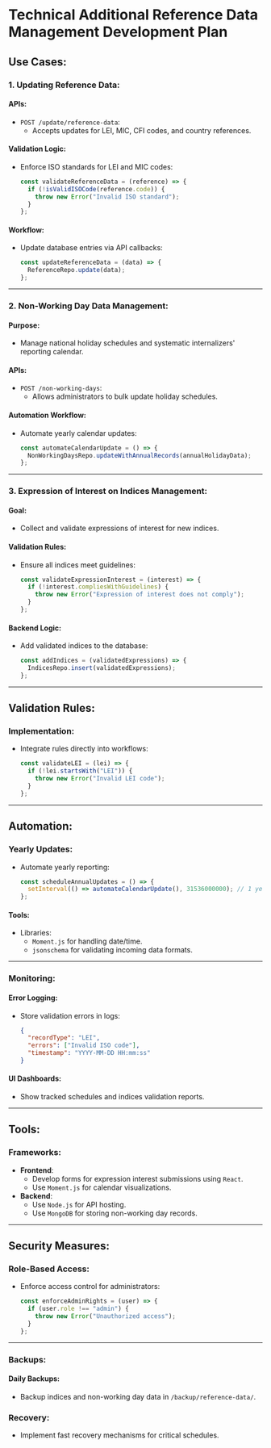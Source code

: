 # Technical Additional Reference Data Management Development Plan

## Use Cases:
### 1. Updating Reference Data:
#### APIs:
- `POST /update/reference-data`:
  - Accepts updates for LEI, MIC, CFI codes, and country references.

#### Validation Logic:
- Enforce ISO standards for LEI and MIC codes:
  ```javascript
  const validateReferenceData = (reference) => {
    if (!isValidISOCode(reference.code)) {
      throw new Error("Invalid ISO standard");
    }
  };
  ```

#### Workflow:
- Update database entries via API callbacks:
  ```javascript
  const updateReferenceData = (data) => {
    ReferenceRepo.update(data);
  };
  ```

---

### 2. Non-Working Day Data Management:
#### Purpose:
- Manage national holiday schedules and systematic internalizers' reporting calendar.

#### APIs:
- `POST /non-working-days`:
  - Allows administrators to bulk update holiday schedules.

#### Automation Workflow:
- Automate yearly calendar updates:
  ```javascript
  const automateCalendarUpdate = () => {
    NonWorkingDaysRepo.updateWithAnnualRecords(annualHolidayData);
  };
  ```

---

### 3. Expression of Interest on Indices Management:
#### Goal:
- Collect and validate expressions of interest for new indices.

#### Validation Rules:
- Ensure all indices meet guidelines:
  ```javascript
  const validateExpressionInterest = (interest) => {
    if (!interest.compliesWithGuidelines) {
      throw new Error("Expression of interest does not comply");
    }
  };
  ```

#### Backend Logic:
- Add validated indices to the database:
  ```javascript
  const addIndices = (validatedExpressions) => {
    IndicesRepo.insert(validatedExpressions);
  };
  ```

---

## Validation Rules:
### Implementation:
- Integrate rules directly into workflows:
  ```javascript
  const validateLEI = (lei) => {
    if (!lei.startsWith("LEI")) {
      throw new Error("Invalid LEI code");
    }
  };
  ```

---

## Automation:
### Yearly Updates:
- Automate yearly reporting:
  ```javascript
  const scheduleAnnualUpdates = () => {
    setInterval(() => automateCalendarUpdate(), 31536000000); // 1 year
  };
  ```

#### Tools:
- Libraries:
  - `Moment.js` for handling date/time.
  - `jsonschema` for validating incoming data formats.

---

### Monitoring:
#### Error Logging:
- Store validation errors in logs:
  ```json
  {
    "recordType": "LEI",
    "errors": ["Invalid ISO code"],
    "timestamp": "YYYY-MM-DD HH:mm:ss"
  }
  ```

#### UI Dashboards:
- Show tracked schedules and indices validation reports.

---

## Tools:
### Frameworks:
- **Frontend**:
  - Develop forms for expression interest submissions using `React`.
  - Use `Moment.js` for calendar visualizations.
- **Backend**:
  - Use `Node.js` for API hosting.
  - Use `MongoDB` for storing non-working day records.

---

## Security Measures:
### Role-Based Access:
- Enforce access control for administrators:
  ```javascript
  const enforceAdminRights = (user) => {
    if (user.role !== "admin") {
      throw new Error("Unauthorized access");
    }
  };
  ```

---

### Backups:
#### Daily Backups:
- Backup indices and non-working day data in `/backup/reference-data/`.

### Recovery:
- Implement fast recovery mechanisms for critical schedules.